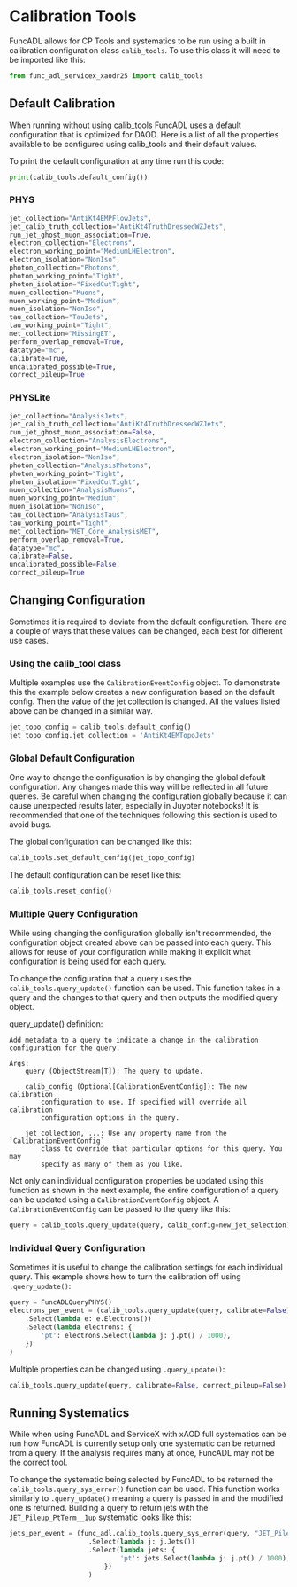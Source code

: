 # Calibration Tools

FuncADL allows for CP Tools and systematics to be run using a built in calibration configuration class `calib_tools`. To use this class it will need to be imported like this:

```python
from func_adl_servicex_xaodr25 import calib_tools
```

## Default Calibration

When running without using calib_tools FuncADL uses a default configuration that is optimized for DAOD. Here is a list of all the properties available to be configured using calib_tools and their default values.

To print the default configuration at any time run this code:

```python
print(calib_tools.default_config())
```

### PHYS

```python
jet_collection="AntiKt4EMPFlowJets",
jet_calib_truth_collection="AntiKt4TruthDressedWZJets",
run_jet_ghost_muon_association=True,
electron_collection="Electrons",
electron_working_point="MediumLHElectron",
electron_isolation="NonIso",
photon_collection="Photons",
photon_working_point="Tight",
photon_isolation="FixedCutTight",
muon_collection="Muons",
muon_working_point="Medium",
muon_isolation="NonIso",
tau_collection="TauJets",
tau_working_point="Tight",
met_collection="MissingET",
perform_overlap_removal=True,
datatype="mc",
calibrate=True,
uncalibrated_possible=True,
correct_pileup=True
```

### PHYSLite

```python
jet_collection="AnalysisJets",
jet_calib_truth_collection="AntiKt4TruthDressedWZJets",
run_jet_ghost_muon_association=False,
electron_collection="AnalysisElectrons",
electron_working_point="MediumLHElectron",
electron_isolation="NonIso",
photon_collection="AnalysisPhotons",
photon_working_point="Tight",
photon_isolation="FixedCutTight",
muon_collection="AnalysisMuons",
muon_working_point="Medium",
muon_isolation="NonIso",
tau_collection="AnalysisTaus",
tau_working_point="Tight",
met_collection="MET_Core_AnalysisMET",
perform_overlap_removal=True,
datatype="mc",
calibrate=False,
uncalibrated_possible=False,
correct_pileup=True
```

## Changing Configuration

Sometimes it is required to deviate from the default configuration. There are a couple of ways that these values can be changed, each best for different use cases.

### Using the calib_tool class

Multiple examples use the `CalibrationEventConfig` object. To demonstrate this the example below creates a new configuration based on the default config. Then the value of the jet collection is changed. All the values listed above can be changed in a similar way.

```python
jet_topo_config = calib_tools.default_config()
jet_topo_config.jet_collection = 'AntiKt4EMTopoJets'
```

### Global Default Configuration

One way to change the configuration is by changing the global default configuration. Any changes made this way will be reflected in all future queries. Be careful when changing the configuration globally because it can cause unexpected results later, especially in Juypter notebooks! It is recommended that one of the techniques following this section is used to avoid bugs.

The global configuration can be changed like this:

```python
calib_tools.set_default_config(jet_topo_config)
```

The default configuration can be reset like this:

```python
calib_tools.reset_config()
```

### Multiple Query Configuration

While using changing the configuration globally isn't recommended, the configuration object created above can be passed into each query. This allows for reuse of your configuration while making it explicit what configuration is being used for each query.

To change the configuration that a query uses the `calib_tools.query_update()` function can be used. This function takes in a query and the changes to that query and then outputs the modified query object. 

query_update() definition:

    Add metadata to a query to indicate a change in the calibration configuration for the query.

    Args:
        query (ObjectStream[T]): The query to update.

        calib_config (Optional[CalibrationEventConfig]): The new calibration
            configuration to use. If specified will override all calibration
            configuration options in the query.

        jet_collection, ...: Use any property name from the `CalibrationEventConfig`
            class to override that particular options for this query. You may
            specify as many of them as you like.

Not only can individual configuration properties be updated using this function as shown in the next example, the entire configuration of a query can be updated using a `CalibrationEventConfig` object. A `CalibrationEventConfig` can be passed to the query like this:

```python
query = calib_tools.query_update(query, calib_config=new_jet_selection)
```

### Individual Query Configuration

Sometimes it is useful to change the calibration settings for each individual query. This example shows how to turn the calibration off using `.query_update()`:

```python
query = FuncADLQueryPHYS()
electrons_per_event = (calib_tools.query_update(query, calibrate=False)
    .Select(lambda e: e.Electrons())
    .Select(lambda electrons: {
        'pt': electrons.Select(lambda j: j.pt() / 1000),
    })
)
```

Multiple properties can be changed using `.query_update()`:

```python
calib_tools.query_update(query, calibrate=False, correct_pileup=False)
```

## Running Systematics

While when using FuncADL and ServiceX with xAOD full systematics can be run how FuncADL is currently setup only one systematic can be returned from a query. If the analysis requires many at once, FuncADL may not be the correct tool.

To change the systematic being selected by FuncADL to be returned the `calib_tools.query_sys_error()` function can be used. This function works similarly to `.query_update()` meaning a query is passed in and the modified one is returned. Building a query to return jets with the `JET_Pileup_PtTerm__1up` systematic looks like this:

```python
jets_per_event = (func_adl.calib_tools.query_sys_error(query, "JET_Pileup_PtTerm__1up")
                    .Select(lambda j: j.Jets())
                    .Select(lambda jets: {
                            'pt': jets.Select(lambda j: j.pt() / 1000),
                        })
                    )

```